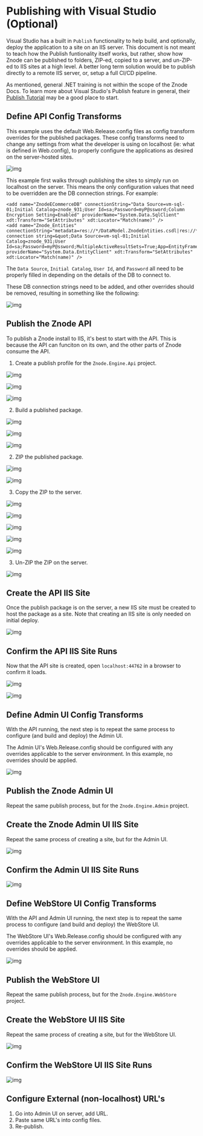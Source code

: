 # Publishing with Visual Studio (Optional)

Visual Studio has a built in `Publish` functionality to help build, and optionally, deploy the application to a site on an IIS server. This document is not meant to teach how the Publish funtionality itself works, but rather, show how Znode can be published to folders, ZIP-ed, copied to a server, and un-ZIP-ed to IIS sites at a high level. A better long term solution would be to publish directly to a remote IIS server, or, setup a full CI/CD pipeline.

As mentioned, general .NET training is not within the scope of the Znode Docs. To learn more about Visual Studio's Publish feature in general, their [Publish Tutorial](https://docs.microsoft.com/en-us/visualstudio/deployment/tutorial-import-publish-settings-iis?view=vs-2019) may be a good place to start.

## Define API Config Transforms

This example uses the default Web.Release.config files as config transform overrides for the published packages. These config transforms need to change any settings from what the developer is using on localhost (ie: what is defined in Web.config), to properly configure the applications as desired on the server-hosted sites.

![img](_assets/0000_api_web_release_config.png)

This example first walks through publishing the sites to simply run on localhost on the server. This means the only configuration values that need to be overridden are the DB connection strings. For example:

```
<add name="ZnodeECommerceDB" connectionString="Data Source=vm-sql-01;Initial Catalog=znode_931;User Id=sa;Password=myP@ssword;Column Encryption Setting=Enabled" providerName="System.Data.SqlClient" xdt:Transform="SetAttributes" xdt:Locator="Match(name)" />
<add name="Znode_Entities" connectionString="metadata=res://*/DataModel.ZnodeEntities.csdl|res://*/DataModel.ZnodeEntities.ssdl|res://*/DataModel.ZnodeEntities.msl;provider=System.Data.SqlClient;provider connection string=&quot;Data Source=vm-sql-01;Initial Catalog=znode_931;User Id=sa;Password=myP@ssword;MultipleActiveResultSets=True;App=EntityFramework&quot;" providerName="System.Data.EntityClient" xdt:Transform="SetAttributes" xdt:Locator="Match(name)" />
```

The `Data Source`, `Initial Catalog`, `User Id`, and `Password` all need to be properly filled in depending on the details of the DB to connect to.

These DB connection strings need to be added, and other overrides should be removed, resulting in something like the following:

![img](_assets/0001_api_config.png)

## Publish the Znode API

To publish a Znode install to IIS, it's best to start with the API. This is because the API can funciton on its own, and the other parts of Znode consume the API.

1. Create a publish profile for the `Znode.Engine.Api` project.

![img](_assets/0010_api_publish.png)

![img](_assets/0020_api_new_profile.png)

![img](_assets/0030_api_create_profile.png)

2. Build a published package.

![img](_assets/0040_api_build_and_publish.png)

![img](_assets/0050_api_publish_processing.png)

![img](_assets/0060_api_publish_log_output.png)

2. ZIP the published package.

![img](_assets/0070_api_open_folder.png)

![img](_assets/0080_api_create_zip.png)

3. Copy the ZIP to the server.

![img](_assets/0090_api_bin_zip.png)

![img](_assets/0100_api_bin_zip_renaming.png)

![img](_assets/0110_api_bin_zip_renaming_to_api.png)

![img](_assets/0120_api_bin_zip_copy.png)

![img](_assets/0140_api_paste_zip.png)

3. Un-ZIP the ZIP on the server.

![img](_assets/0150_api_unzip.png)

## Create the API IIS Site

Once the publish package is on the server, a new IIS site must be created to host the package as a site. Note that creating an IIS site is only needed on initial deploy.

![img](_assets/0160_api_create_iis_site.png)

## Confirm the API IIS Site Runs

Now that the API site is created, open `localhost:44762` in a browser to confirm it loads.

![img](_assets/0170_api_browse_api_site.png)

![img](_assets/0180_api_tab.png)

## Define Admin UI Config Transforms

With the API running, the next step is to repeat the same process to configure (and build and deploy) the Admin UI.

The Admin UI's Web.Release.config should be configured with any overrides applicable to the server environment. In this example, no overrides should be applied.

![img](_assets/0300_admin_config.png)

## Publish the Znode Admin UI

Repeat the same publish process, but for the `Znode.Engine.Admin` project.

## Create the Znode Admin UI IIS Site

Repeat the same process of creating a site, but for the Admin UI.

![img](_assets/0350_admin_create_iis_site.png)

## Confirm the Admin UI IIS Site Runs

![img](_assets/0400_admin_tab.png)

## Define WebStore UI Config Transforms

With the API and Admin UI running, the next step is to repeat the same process to configure (and build and deploy) the WebStore UI.

The WebStore UI's Web.Release.config should be configured with any overrides applicable to the server environment. In this example, no overrides should be applied.

![img](_assets/0600_webstore_config.png)

## Publish the WebStore UI

Repeat the same publish process, but for the `Znode.Engine.WebStore` project.

## Create the WebStore UI IIS Site

Repeat the same process of creating a site, but for the WebStore UI.

![img](_assets/0650_webstore_create_iis_site.png)

## Confirm the WebStore UI IIS Site Runs

![img](_assets/0700_webstore_tab.png)

## Configure External (non-localhost) URL's

1. Go into Admin UI on server, add URL.
1. Paste same URL's into config files.
1. Re-publish.
